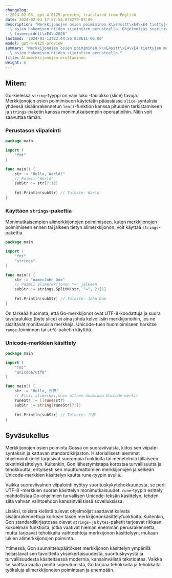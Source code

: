 ```yaml
---
changelog:
- 2024-02-03, gpt-4-0125-preview, translated from English
date: 2024-02-03 17:57:54.076270-07:00
description: "Merkkijonojen osien poimiminen k\xE4sitt\xE4\xE4 tiettyjen merkkijonojen\
  \ osien hakemisen niiden sijaintien perusteella. Ohjelmoijat suorittavat t\xE4t\xE4\
  \ toimenpidett\xE4\u2026"
lastmod: '2024-03-13T22:44:56.038611-06:00'
model: gpt-4-0125-preview
summary: "Merkkijonojen osien poimiminen k\xE4sitt\xE4\xE4 tiettyjen merkkijonojen\
  \ osien hakemisen niiden sijaintien perusteella."
title: Alimerkkijonojen erottaminen
weight: 6
---
```


## Miten:
Go-kielessä `string`-tyyppi on vain luku -taulukko (slice) tavuja. Merkkijonojen osien poimimiseen käytetään pääasiassa `slice`-syntaksia yhdessä sisäänrakennetun `len()`-funktion kanssa pituuden tarkistamiseen ja `strings`-paketin kanssa monimutkaisempiin operaatioihin. Näin voit saavuttaa tämän:

### Perustason viipalointi
```go
package main

import (
    "fmt"
)

func main() {
    str := "Hello, World!"
    // Poimii "World"
    subStr := str[7:12]
    
    fmt.Println(subStr) // Tuloste: World
}
```

### Käyttäen `strings`-pakettia
Monimutkaisempien alimerkkijonojen poimimiseen, kuten merkkijonojen poimimiseen ennen tai jälkeen tietyn alimerkkijonon, voit käyttää `strings`-pakettia.

```go
package main

import (
    "fmt"
    "strings"
)

func main() {
    str := "name=John Doe"
    // Poimii alimerkkijonon "=" jälkeen
    subStr := strings.SplitN(str, "=", 2)[1]
    
    fmt.Println(subStr) // Tuloste: John Doe
}
```

On tärkeää huomata, että Go-merkkijonot ovat UTF-8-koodattuja ja suora tavutaulukko (byte slice) ei aina johda kelvollisiin merkkijonoihin, jos ne sisältävät monitavuisia merkkejä. Unicode-tuen huomioimiseen harkitse `range`-toiminnon tai `utf8`-paketin käyttöä.

### Unicode-merkkien käsittely
```go
package main

import (
    "fmt"
    "unicode/utf8"
)

func main() {
    str := "Hello, 世界"
    // Etsii alimerkkijonon ottaen huomioon Unicode-merkit
    runeStr := []rune(str)
    subStr := string(runeStr[7:])
    
    fmt.Println(subStr) // Tuloste: 世界
}
```

## Syväsukellus
Merkkijonojen osien poiminta Gossa on suoraviivaista, kiitos sen viipale-syntaksin ja kattavan standardikirjaston. Historiallisesti aiemmat ohjelmointikielet tarjosivat suorempia funktioita tai menetelmiä tällaiseen tekstinkäsittelyyn. Kuitenkin, Gon lähestymistapa korostaa turvallisuutta ja tehokkuutta, erityisesti sen muuttumattomien merkkijonojen ja selkeän Unicode-merkkien käsittelyn kautta rune-tyypin avulla.

Vaikka suoraviivainen viipalointi hyötyy suorituskykytehokkuudesta, se perii UTF-8 -merkkien suoran käsittelyn monimutkaisuudet. `rune`-tyypin esittely mahdollistaa Go-ohjelmien turvallisen Unicode-tekstin käsittelyn, tehden siitä vahvan vaihtoehdon kansainvälisissä sovelluksissa.

Lisäksi, toisista kielistä tulevat ohjelmoijat saattavat kaivata sisäänrakennettuja korkean tason merkkijononkäsittelyfunktioita. Kuitenkin, Gon standardikirjastossa olevat `strings`- ja `bytes`-paketit tarjoavat rikkaan kokoelman funktioita, jotka vaativat hieman enemmän perusrakennetta, mutta tarjoavat tehokkaita vaihtoehtoja merkkijonon käsittelyyn, mukaan lukien alimerkkijonojen poiminta.

Ytimessä, Gon suunnittelupäätökset merkkijonon käsittelyn ympärillä heijastavat sen tavoitteita yksinkertaisuudesta, suorituskyvystä ja turvallisuudesta käsiteltäessä modernia, kansainvälistä tekstidataa. Vaikka se saattaa vaatia pientä sopeutumista, Go tarjoaa tehokkaita ja tehokkaita työkaluja alimerkkijonojen poimintaan ja enempään.
